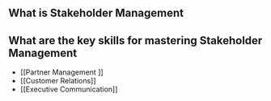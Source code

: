 ## What is Stakeholder Management

## What are the key skills for mastering Stakeholder Management 

- [[Partner Management ]]
- [[Customer Relations]]
- [[Executive Communication]] 